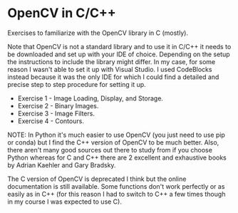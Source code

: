 # OpenCV in C/C++
Exercises to familiarize with the OpenCV library in C (mostly).

Note that OpenCV is not a standard library and to use it in C/C++ it needs to be downloaded and set up with your IDE of choice.
Depending on the setup the instructions to include the library might differ.
In my case, for some reason I wasn't able to set it up with Visual Studio. I used CodeBlocks instead because it was the only IDE for which I could find a detailed and precise step to step procedure for setting it up.

- Exercise 1 - Image Loading, Display, and Storage.
- Exercise 2 - Binary Images.
- Exercise 3 - Image Filters.
- Exercise 4 - Contours.

NOTE:
In Python it's much easier to use OpenCV (you just need to use pip or conda) but I find the C++ version of OpenCV to be much better. Also, there aren't many good sources out there to study from if you choose Python whereas for C and C++ there are 2 excellent and exhaustive books by Adrian Kaehler and Gary Bradsky.

The C version of OpenCV is deprecated I think but the online documentation is still available. Some functions don't work perfectly or as easily as in C++ (for this reason I had to switch to C++ a few times though in my course I was expected to use C).
